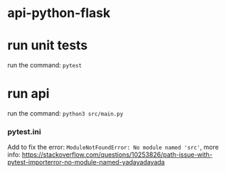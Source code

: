 # api-python-flask

# run unit tests
run the command: `pytest`

# run api
run the command: `python3 src/main.py`

### pytest.ini
Add to fix the error: `ModuleNotFoundError: No module named 'src'`, more info: https://stackoverflow.com/questions/10253826/path-issue-with-pytest-importerror-no-module-named-yadayadayada
